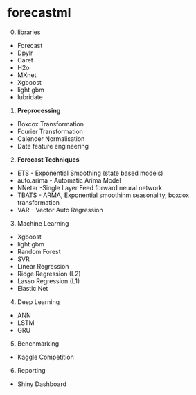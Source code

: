 # forecastml


0. libraries

* Forecast
* Dpylr
* Caret
* H2o
* MXnet
* Xgboost
* light gbm
* lubridate


1. <b>Preprocessing</b>

* Boxcox Transformation
* Fourier Transformation
* Calender Normalisation
* Date feature engineering



2. <b>Forecast Techniques</b>

* ETS - Exponential Smoothing (state based models)
* auto.arima - Automatic Arima Model
* NNetar -Single Layer Feed forward neural network
* TBATS - ARMA, Exponential smoothinm seasonality, boxcox transformation
* VAR - Vector Auto Regression


3. Machine Learning

* Xgboost
* light gbm
* Random Forest
* SVR
* Linear Regression
* Ridge Regression (L2)
* Lasso Regression (L1)
* Elastic Net



4. Deep Learning

* ANN
* LSTM
* GRU


5. Benchmarking

* Kaggle Competition

6. Reporting

* Shiny Dashboard 

